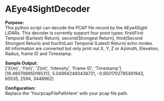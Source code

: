 # AEye4SightDecoder
**Purpose:**<br />
This python script can decode the PCAP file record by the AEye4Sight LiDARs. This decoder is currently support four point types: first(First Temporal (Earliest) Return), second(Strongest Return), third(Second Strongest Return) and fourth(Last Temporal (Latest) Return) echo modes. All information are converted but only print out X, Y, Z or Azimuth, Elevation, Radius, frame ID and Timestamp.

**Sample Output:**<br />
['X(m)', 'Y(m)', 'Z(m)', 'Intensity', 'Frame ID', 'Timestamp']
[19.490798950195312, 5.049942493438721, -0.9501702785491943, 65535, 2594, 3446962]


**Configuration:**<br />
Replace the 'YourpcapFilePathHere' with your pcap file path.
